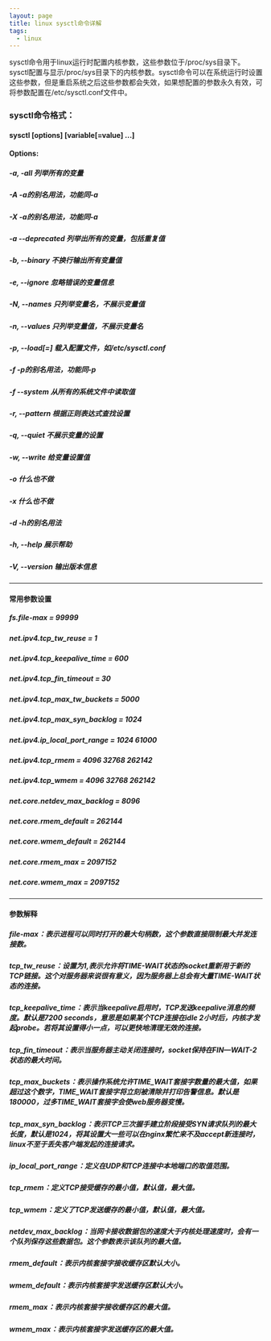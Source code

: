 ```yaml
---
layout: page
title: linux sysctl命令详解
tags:
  - linux
---
```

sysctl命令用于linux运行时配置内核参数，这些参数位于/proc/sys目录下。sysctl配置与显示/proc/sys目录下的内核参数。sysctl命令可以在系统运行时设置这些参数，但是重启系统之后这些参数都会失效，如果想配置的参数永久有效，可将参数配置在/etc/sysctl.conf文件中。 
### sysctl命令格式：
#### sysctl [options] [variable[=value] ...]
#### Options:
##### -a, -all 列举所有的变量
##### -A -a的别名用法，功能同-a
##### -X -a的别名用法，功能同-a
##### -a --deprecated 列举出所有的变量，包括重复值
##### -b, --binary 不换行输出所有变量值 
##### -e, --ignore 忽略错误的变量信息
##### -N, --names  只列举变量名，不展示变量值
##### -n, --values 只列举变量值，不展示变量名
##### -p, --load[=<file>] 载入配置文件，如/etc/sysctl.conf
##### -f -p的别名用法，功能同-p
##### -f --system 从所有的系统文件中读取值
##### -r, --pattern <expression> 根据正则表达式查找设置
##### -q, --quiet 不展示变量的设置
##### -w, --write 给变量设置值
##### -o 什么也不做
##### -x 什么也不做
##### -d -h的别名用法
##### -h, --help 展示帮助
##### -V, --version 输出版本信息

----

#### 常用参数设置
##### fs.file-max = 99999
##### net.ipv4.tcp_tw_reuse = 1
##### net.ipv4.tcp_keepalive_time = 600
##### net.ipv4.tcp_fin_timeout = 30
##### net.ipv4.tcp_max_tw_buckets = 5000
##### net.ipv4.tcp_max_syn_backlog = 1024
##### net.ipv4.ip_local_port_range = 1024  61000
##### net.ipv4.tcp_rmem = 4096 32768 262142
##### net.ipv4.tcp_wmem = 4096 32768 262142
##### net.core.netdev_max_backlog = 8096
##### net.core.rmem_default = 262144
##### net.core.wmem_default = 262144
##### net.core.rmem_max = 2097152
##### net.core.wmem_max = 2097152

----

#### 参数解释
##### file-max：表示进程可以同时打开的最大句柄数，这个参数直接限制最大并发连接数。
##### tcp_tw_reuse：设置为1,表示允许将TIME-WAIT状态的socket重新用于新的TCP链接。这个对服务器来说很有意义，因为服务器上总会有大量TIME-WAIT状态的连接。
##### tcp_keepalive_time：表示当keepalive启用时，TCP发送keepalive消息的频度。默认是7200 seconds，意思是如果某个TCP连接在idle 2小时后，内核才发起probe。若将其设置得小一点，可以更快地清理无效的连接。
##### tcp_fin_timeout：表示当服务器主动关闭连接时，socket保持在FIN—WAIT-2状态的最大时间。
##### tcp_max_buckets：表示操作系统允许TIME_WAIT套接字数量的最大值，如果超过这个数字，TIME_WAIT套接字将立刻被清除并打印告警信息。默认是180000，过多TIME_WAIT套接字会使web服务器变慢。
##### tcp_max_syn_backlog：表示TCP三次握手建立阶段接受SYN请求队列的最大长度，默认是1024，将其设置大一些可以在nginx繁忙来不及accept新连接时，linux不至于丢失客户端发起的连接请求。
##### ip_local_port_range：定义在UDP和TCP连接中本地端口的取值范围。
##### tcp_rmem：定义TCP接受缓存的最小值，默认值，最大值。
##### tcp_wmem：定义了TCP发送缓存的最小值，默认值，最大值。
##### netdev_max_backlog：当网卡接收数据包的速度大于内核处理速度时，会有一个队列保存这些数据包。这个参数表示该队列的最大值。
##### rmem_default：表示内核套接字接收缓存区默认大小。
##### wmem_default：表示内核套接字发送缓存区默认大小。
##### rmem_max：表示内核套接字接收缓存区的最大值。
##### wmem_max：表示内核套接字发送缓存区的最大值。
